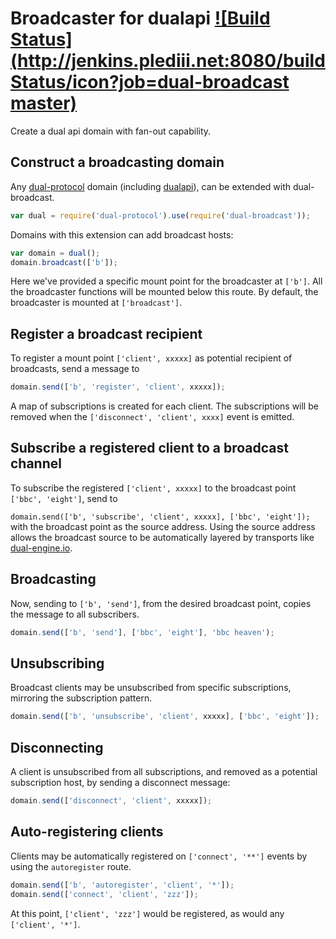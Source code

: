 
# Broadcaster for dualapi [![Build Status](http://jenkins.plediii.net:8080/buildStatus/icon?job=dual-broadcast master)](http://jenkins.plediii.net:8080/job/dual-broadcast%20master/)

Create a dual api domain with fan-out capability.  

## Construct a broadcasting domain

Any [dual-protocol](https://github.com/plediii/dual-protocol) domain (including [dualapi](https://github.com/plediii/dualapi)), can be extended with dual-broadcast.
```javascript
var dual = require('dual-protocol').use(require('dual-broadcast'));
```

Domains with this extension can add broadcast hosts:
```javascript
var domain = dual();
domain.broadcast(['b']);
```

Here we've provided a specific mount point for the broadcaster at
`['b']`.  All the broadcaster functions will be mounted below this
route.  By default, the broadcaster is mounted at `['broadcast']`.


## Register a broadcast recipient

To register a mount point `['client', xxxxx]` as potential recipient
of broadcasts, send a message to
```javascript
domain.send(['b', 'register', 'client', xxxxx]);
```

A map of subscriptions is created for each client.  The subscriptions
will be removed when the `['disconnect', 'client', xxxx]` event is
emitted.

## Subscribe a registered client to a broadcast channel

To subscribe the registered `['client', xxxxx]` to the broadcast point `['bbc',
'eight']`, send to

```domain.send(['b', 'subscribe', 'client', xxxxx], ['bbc', 'eight']); ``` 
with the broadcast point as the source address.  Using the source
address allows the broadcast source to be automatically layered by transports like
[dual-engine.io](https://github.com/plediii/dual-engine.io).

## Broadcasting

Now, sending to `['b', 'send']`, from the desired broadcast
point, copies the message to all subscribers.

```javascript
domain.send(['b', 'send'], ['bbc', 'eight'], 'bbc heaven');
```

## Unsubscribing

Broadcast clients may be unsubscribed from specific subscriptions,
mirroring the subscription pattern.

```javascript
domain.send(['b', 'unsubscribe', 'client', xxxxx], ['bbc', 'eight']);
```

## Disconnecting

A client is unsubscribed from all subscriptions, and removed as a
potential subscription host, by sending a disconnect message:
```javascript
domain.send(['disconnect', 'client', xxxxx]);
```

## Auto-registering clients

Clients may be automatically registered on `['connect', '**']` events
by using the `autoregister` route.

```javascript
domain.send(['b', 'autoregister', 'client', '*']);
domain.send(['connect', 'client', 'zzz']);
```
At this point, `['client', 'zzz']` would be registered, as would any `['client', '*']`.





